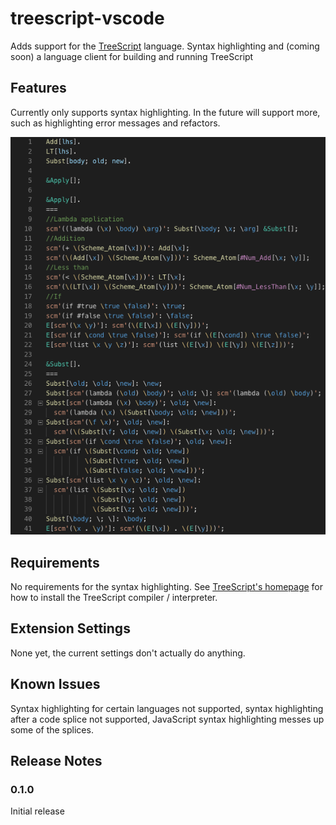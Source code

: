# treescript-vscode

Adds support for the [TreeScript](https://github.com/Jakobeha/treescript#readme) language. Syntax highlighting and (coming soon) a language client for building and running TreeScript

## Features

Currently only supports syntax highlighting. In the future will support more, such as highlighting error messages and refactors.

![Syntax Highlighting](images/syntax.png)

## Requirements

No requirements for the syntax highlighting. See [TreeScript's homepage](https://github.com/Jakobeha/treescript#readme) for how to install the TreeScript compiler / interpreter.

## Extension Settings

None yet, the current settings don't actually do anything.

## Known Issues

Syntax highlighting for certain languages not supported, syntax highlighting after a code splice not supported, JavaScript syntax highlighting messes up some of the splices.

## Release Notes

### 0.1.0

Initial release

